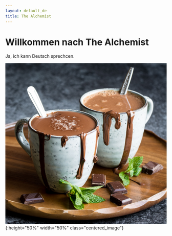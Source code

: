 ```yaml
---
layout: default_de
title: The Alchemist
---
```

# Willkommen nach The Alchemist
Ja, ich kann Deutsch sprechcen. 

![hot choco index](/assets/images/hot_choco_index.jpg){:height="50%" width="50%" class="centered_image"}
